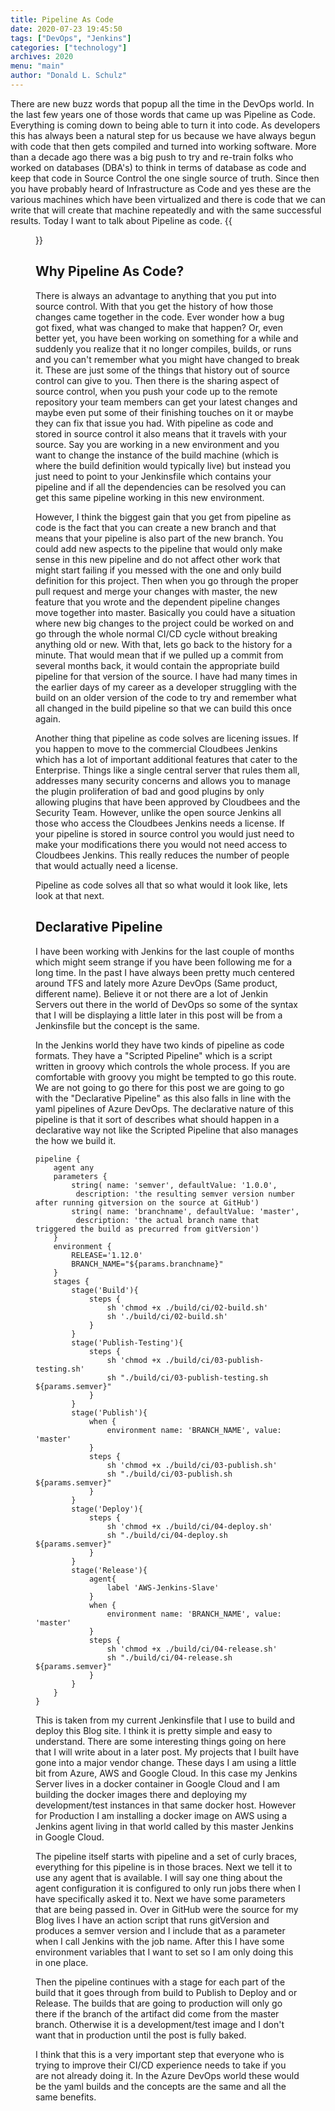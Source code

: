 ```yaml
---
title: Pipeline As Code
date: 2020-07-23 19:45:50
tags: ["DevOps", "Jenkins"]
categories: ["technology"]
archives: 2020
menu: "main"
author: "Donald L. Schulz"
---
```

There are new buzz words that popup all the time in the DevOps world.  In the last few years one of those words that came up was Pipeline as Code.  Everything is coming down to being able to turn it into code.  As developers this has always been a natural step for us because we have always begun with code that then gets compiled and turned into working software.  More than a decade ago there was a big push to try and re-train folks who worked on databases (DBA's) to think in terms of database as code and keep that code in Source Control the one single source of truth.  Since then you have probably heard of Infrastructure as Code and yes these are the various machines which have been virtualized and there is code that we can write that will create that machine repeatedly and with the same successful results.  Today I want to talk about Pipeline as code.
{{<figure class="left" src="/images/pipeline.gif" width="700" alt="animated pipeline">}}
## Why Pipeline As Code?
There is always an advantage to anything that you put into source control.  With that you get the history of how those changes came together in the code.  Ever wonder how a bug got fixed, what was changed to make that happen?  Or, even better yet, you have been working on something for a while and suddenly you realize that it no longer compiles, builds, or runs and you can't remember what you might have changed to break it.  These are just some of the things that history out of source control can give to you.  Then there is the sharing aspect of source control, when you push your code up to the remote repository your team members can get your latest changes and maybe even put some of their finishing touches on it or maybe they can fix that issue you had.  With pipeline as code and stored in source control it also means that it travels with your source.  Say you are working in a new environment and you want to change the instance of the build machine (which is where the build definition would typically live) but instead you just need to point to your Jenkinsfile which contains your pipeline and if all the dependencies can be resolved you can get this same pipeline working in this new environment.

However, I think the biggest gain that you get from pipeline as code is the fact that you can create a new branch and that means that your pipeline is also part of the new branch.  You could add new aspects to the pipeline that would only make sense in this new pipeline and do not affect other work that might start failing if you messed with the one and only build definition for this project.  Then when you go through the proper pull request and merge your changes with master, the new feature that you wrote and the dependent pipeline changes move together into master.  Basically you could have a situation where new big changes to the project could be worked on and go through the whole normal CI/CD cycle without breaking anything old or new.  With that, lets go back to the history for a minute.  That would mean that if we pulled up a commit from several months back, it would contain the appropriate build pipeline for that version of the source.  I have had many times in the earlier days of my career as a developer struggling with the build on an older version of the code to try and remember what all changed in the build pipeline so that we can build this once again.  

Another thing that pipeline as code solves are licening issues.  If you happen to move to the commercial Cloudbees Jenkins which has a lot of important additional features that cater to the Enterprise.  Things like a single central server that rules them all, addresses many security concerns and allows you to manage the plugin proliferation of bad and good plugins by only allowing plugins that have been approved by Cloudbees and the Security Team.  However, unlike the open source Jenkins all those who access the Cloudbees Jenkins needs a license.  If your pipeline is stored in source control you would just need to make your modifications there you would not need access to Cloudbees Jenkins.  This really reduces the number of people that would actually need a license.

Pipeline as code solves all that so what would it look like, lets look at that next.
## Declarative Pipeline
I have been working with Jenkins for the last couple of months which might seem strange if you have been following me for a long time.  In the past I have always been pretty much centered around TFS and lately more Azure DevOps (Same product, different name).  Believe it or not there are a lot of Jenkin Servers out there in the world of DevOps so some of the syntax that I will be displaying a little later in this post will be from a Jenkinsfile but the concept is the same.

In the Jenkins world they have two kinds of pipeline as code formats.  They have a "Scripted Pipeline" which is a script written in groovy which controls the whole process.  If you are comfortable with groovy you might be tempted to go this route.  We are not going to go there for this post we are going to go with the "Declarative Pipeline" as this also falls in line with the yaml pipelines of Azure DevOps.  The declarative nature of this pipeline is that it sort of describes what should happen in a declarative way not like the Scripted Pipeline that also manages the how we build it.

```
pipeline {
    agent any
    parameters {
        string( name: 'semver', defaultValue: '1.0.0',
         description: 'the resulting semver version number after running gitversion on the source at GitHub')
        string( name: 'branchname', defaultValue: 'master',
         description: 'the actual branch name that triggered the build as precurred from gitVersion') 
    }
    environment {
        RELEASE='1.12.0'
        BRANCH_NAME="${params.branchname}"
    }
    stages {
        stage('Build'){
            steps {
                sh 'chmod +x ./build/ci/02-build.sh'
                sh './build/ci/02-build.sh'
            }
        }
        stage('Publish-Testing'){
            steps {
                sh 'chmod +x ./build/ci/03-publish-testing.sh'
                sh "./build/ci/03-publish-testing.sh ${params.semver}"
            }
        }
        stage('Publish'){
            when {
                environment name: 'BRANCH_NAME', value: 'master'
            }
            steps {
                sh 'chmod +x ./build/ci/03-publish.sh'
                sh "./build/ci/03-publish.sh ${params.semver}"
            }
        }
        stage('Deploy'){
            steps {
                sh 'chmod +x ./build/ci/04-deploy.sh'
                sh "./build/ci/04-deploy.sh ${params.semver}"
            }
        }
        stage('Release'){
            agent{
                label 'AWS-Jenkins-Slave'
            }
            when {
                environment name: 'BRANCH_NAME', value: 'master'
            }
            steps {
                sh 'chmod +x ./build/ci/04-release.sh'
                sh "./build/ci/04-release.sh ${params.semver}"
            }
        }
    }
}
```
This is taken from my current Jenkinsfile that I use to build and deploy this Blog site.  I think it is pretty simple and easy to understand.  There are some interesting things going on here that I will write about in a later post.  My projects that I built have gone into a major vendor change.  These days I am using a little bit from Azure, AWS and Google Cloud.  In this case my Jenkins Server lives in a docker container in Google Cloud and I am building the docker images there and deploying my development/test instances in that same docker host.  However for Production I am installing a docker image on AWS using a Jenkins agent living in that world called by this master Jenkins in Google Cloud.

The pipeline itself starts with pipeline and a set of curly braces, everything for this pipeline is in those braces.  Next we tell it to use any agent that is available.  I will say one thing about the agent configuration it is configured to only run jobs there when I have specifically asked it to.  Next we have some parameters that are being passed in.  Over in GitHub were the source for my Blog lives I have an action script that runs gitVersion and produces a semver version and I include that as a parameter when I call Jenkins with the job name.  After this I have some environment variables that I want to set so I am only doing this in one place.

Then the pipeline continues with a stage for each part of the build that it goes through from build to Publish to Deploy and or Release.  The builds that are going to production will only go there if the branch of the artifact did come from the master branch.  Otherwise it is a development/test image and I don't want that in production until the post is fully baked.

I think that this is a very important step that everyone who is trying to improve their CI/CD experience needs to take if you are not already doing it.  In the Azure DevOps world these would be the yaml builds and the concepts are the same and all the same benefits.
